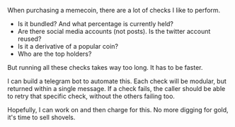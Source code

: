 When purchasing a memecoin, there are a lot of checks I like to perform.
- Is it bundled? And what percentage is currently held?
- Are there social media accounts (not posts). Is the twitter account reused?
- Is it a derivative of a popular coin?
- Who are the top holders? 

But running all these checks takes way too long. It has to be faster. 

I can build a telegram bot to automate this. Each check will be modular, but returned within a single message. If a check fails, the caller should be able to retry that specific check, without the others failing too.

Hopefully, I can work on and then charge for this. No more digging for gold, it's time to sell shovels.